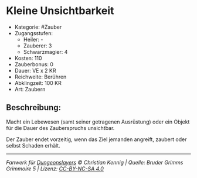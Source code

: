 # Kleine Unsichtbarkeit

- Kategorie: #Zauber
- Zugangsstufen:
  - Heiler: -
  - Zauberer: 3
  - Schwarzmagier: 4
- Kosten: 110
- Zauberbonus: 0
- Dauer: VE x 2 KR
- Reichweite: Berühren
- Abklingzeit: 100 KR
- Art: Zaubern

## Beschreibung:

Macht ein Lebewesen (samt seiner getragenen Ausrüstung) oder ein Objekt für die Dauer des Zauberspruchs unsichtbar.

Der Zauber endet vorzeitig, wenn das Ziel jemanden angreift, zaubert oder selbst Schaden erhält.

---

_Fanwerk für [Dungeonslayers](https://www.dungeonslayers.net/) © Christian Kennig | Quelle: Bruder Grimms Grimmoire 5 | Lizenz: [CC-BY-NC-SA 4.0](https://creativecommons.org/licenses/by-nc-sa/4.0/deed.de)_

